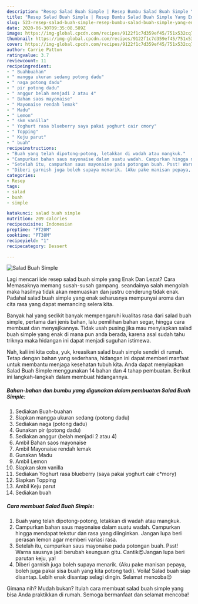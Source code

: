 ```yaml
---
description: "Resep Salad Buah Simple | Resep Bumbu Salad Buah Simple Yang Enak Banget"
title: "Resep Salad Buah Simple | Resep Bumbu Salad Buah Simple Yang Enak Banget"
slug: 523-resep-salad-buah-simple-resep-bumbu-salad-buah-simple-yang-enak-banget
date: 2020-06-30T09:35:08.589Z
image: https://img-global.cpcdn.com/recipes/9122f1c7d359ef45/751x532cq70/salad-buah-simple-foto-resep-utama.jpg
thumbnail: https://img-global.cpcdn.com/recipes/9122f1c7d359ef45/751x532cq70/salad-buah-simple-foto-resep-utama.jpg
cover: https://img-global.cpcdn.com/recipes/9122f1c7d359ef45/751x532cq70/salad-buah-simple-foto-resep-utama.jpg
author: Carrie Patton
ratingvalue: 3.7
reviewcount: 11
recipeingredient:
- " Buahbuahan"
- " mangga ukuran sedang potong dadu"
- " naga potong dadu"
- " pir potong dadu"
- " anggur belah menjadi 2 atau 4"
- " Bahan saos mayonaise"
- " Mayonaise rendah lemak"
- " Madu"
- " Lemon"
- " skm vanilla"
- " Yoghurt rasa blueberry saya pakai yoghurt cair cmory"
- " Topping"
- " Keju parut"
- " buah"
recipeinstructions:
- "Buah yang telah dipotong-potong, letakkan di wadah atau mangkuk."
- "Campurkan bahan saus mayonaise dalam suatu wadah. Campurkan hingga mendapat tekstur dan rasa yang diinginkan. Jangan lupa beri perasan lemon agar memberi variasi rasa."
- "Setelah itu, campurkan saus mayonaise pada potongan buah. Psst! Warna sausnya jadi berubah keunguan gitu. Cantik😍Jangan lupa beri parutan keju, ya!"
- "Diberi garnish juga boleh supaya menarik. (Aku pake manisan pepaya, boleh juga pakai sisa buah yang kita potong tadi). Voila! Salad buah siap disantap. Lebih enak disantap selagi dingin. Selamat mencoba😉"
categories:
- Resep
tags:
- salad
- buah
- simple

katakunci: salad buah simple 
nutrition: 209 calories
recipecuisine: Indonesian
preptime: "PT20M"
cooktime: "PT38M"
recipeyield: "1"
recipecategory: Dessert

---
```



![Salad Buah Simple](https://img-global.cpcdn.com/recipes/9122f1c7d359ef45/751x532cq70/salad-buah-simple-foto-resep-utama.jpg)

Lagi mencari ide resep salad buah simple yang Enak Dan Lezat? Cara Memasaknya memang susah-susah gampang. seandainya salah mengolah maka hasilnya tidak akan memuaskan dan justru cenderung tidak enak. Padahal salad buah simple yang enak seharusnya mempunyai aroma dan cita rasa yang dapat memancing selera kita.

Banyak hal yang sedikit banyak mempengaruhi kualitas rasa dari salad buah simple, pertama dari jenis bahan, lalu pemilihan bahan segar, hingga cara membuat dan menyajikannya. Tidak usah pusing jika mau menyiapkan salad buah simple yang enak di mana pun anda berada, karena asal sudah tahu triknya maka hidangan ini dapat menjadi suguhan istimewa.




Nah, kali ini kita coba, yuk, kreasikan salad buah simple sendiri di rumah. Tetap dengan bahan yang sederhana, hidangan ini dapat memberi manfaat untuk membantu menjaga kesehatan tubuh kita. Anda dapat menyiapkan Salad Buah Simple menggunakan 14 bahan dan 4 tahap pembuatan. Berikut ini langkah-langkah dalam membuat hidangannya.

<!--inarticleads1-->

##### Bahan-bahan dan bumbu yang digunakan dalam pembuatan Salad Buah Simple:

1. Sediakan  Buah-buahan
1. Siapkan  mangga ukuran sedang (potong dadu)
1. Sediakan  naga (potong dadu)
1. Gunakan  pir (potong dadu)
1. Sediakan  anggur (belah menjadi 2 atau 4)
1. Ambil  Bahan saos mayonaise
1. Ambil  Mayonaise rendah lemak
1. Gunakan  Madu
1. Ambil  Lemon
1. Siapkan  skm vanilla
1. Sediakan  Yoghurt rasa blueberry (saya pakai yoghurt cair c*mory)
1. Siapkan  Topping
1. Ambil  Keju parut
1. Sediakan  buah




<!--inarticleads2-->

##### Cara membuat Salad Buah Simple:

1. Buah yang telah dipotong-potong, letakkan di wadah atau mangkuk.
1. Campurkan bahan saus mayonaise dalam suatu wadah. Campurkan hingga mendapat tekstur dan rasa yang diinginkan. Jangan lupa beri perasan lemon agar memberi variasi rasa.
1. Setelah itu, campurkan saus mayonaise pada potongan buah. Psst! Warna sausnya jadi berubah keunguan gitu. Cantik😍Jangan lupa beri parutan keju, ya!
1. Diberi garnish juga boleh supaya menarik. (Aku pake manisan pepaya, boleh juga pakai sisa buah yang kita potong tadi). Voila! Salad buah siap disantap. Lebih enak disantap selagi dingin. Selamat mencoba😉




Gimana nih? Mudah bukan? Itulah cara membuat salad buah simple yang bisa Anda praktikkan di rumah. Semoga bermanfaat dan selamat mencoba!
